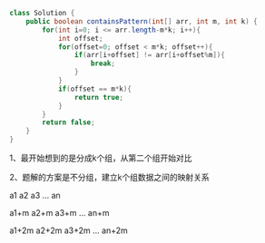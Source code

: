 ```java
class Solution {
    public boolean containsPattern(int[] arr, int m, int k) {
        for(int i=0; i <= arr.length-m*k; i++){
            int offset;
            for(offset=0; offset < m*k; offset++){
                if(arr[i+offset] != arr[i+offset%m]){
                    break;
                }
            }
            if(offset == m*k){
                return true;
            }
        }
        return false;
    }
}
```

1、最开始想到的是分成k个组，从第二个组开始对比

2、题解的方案是不分组，建立k个组数据之间的映射关系

a1 a2 a3 ... an

a1+m a2+m a3+m ... an+m

a1+2m a2+2m a3+2m ... an+2m







































